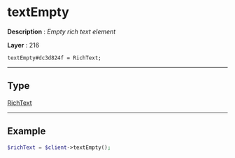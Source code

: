 # textEmpty

**Description** : *Empty rich text element*

**Layer** : 216

```tl
textEmpty#dc3d824f = RichText;
```

---

## Type

[RichText](type/RichText)

---

## Example

```php
$richText = $client->textEmpty();
```